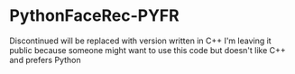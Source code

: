 # PythonFaceRec-PYFR

Discontinued 
will be replaced with version written in C++ 
I'm leaving it public because someone might want to use this code but doesn't like C++ and prefers Python
